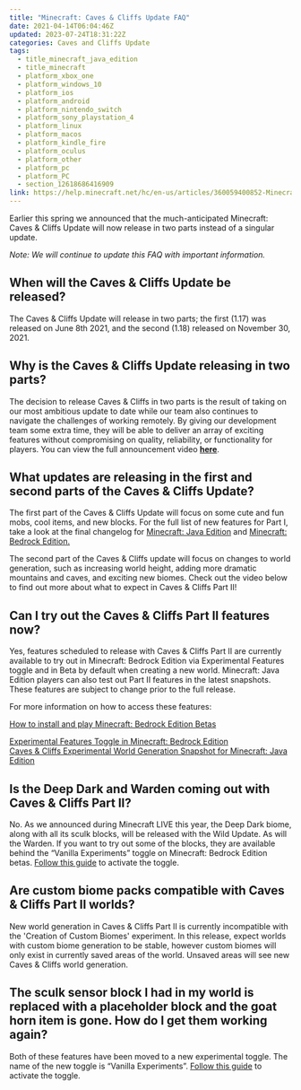 ```yaml
---
title: "Minecraft: Caves & Cliffs Update FAQ"
date: 2021-04-14T06:04:46Z
updated: 2023-07-24T18:31:22Z
categories: Caves and Cliffs Update
tags:
  - title_minecraft_java_edition
  - title_minecraft
  - platform_xbox_one
  - platform_windows_10
  - platform_ios
  - platform_android
  - platform_nintendo_switch
  - platform_sony_playstation_4
  - platform_linux
  - platform_macos
  - platform_kindle_fire
  - platform_oculus
  - platform_other
  - platform_pc
  - platform_PC
  - section_12618686416909
link: https://help.minecraft.net/hc/en-us/articles/360059400852-Minecraft-Caves-Cliffs-Update-FAQ
---
```


Earlier this spring we announced that the much-anticipated Minecraft: Caves & Cliffs Update will now release in two parts instead of a singular update. 

*Note: We will continue to update this FAQ with important information.*

## When will the Caves & Cliffs Update be released? 

The Caves & Cliffs Update will release in two parts; the first (1.17) was released on June 8th 2021, and the second (1.18) released on November 30, 2021.

## Why is the Caves & Cliffs Update releasing in two parts? 

The decision to release Caves & Cliffs in two parts is the result of taking on our most ambitious update to date while our team also continues to navigate the challenges of working remotely. By giving our development team some extra time, they will be able to deliver an array of exciting features without compromising on quality, reliability, or functionality for players. You can view the full announcement video [**here**](https://youtu.be/6YgKUZnUyak). 

## What updates are releasing in the first and second parts of the Caves & Cliffs Update? 

The first part of the Caves & Cliffs Update will focus on some cute and fun mobs, cool items, and new blocks. For the full list of new features for Part I, take a look at the final changelog for [Minecraft: Java Edition](https://www.minecraft.net/en-us/article/caves---cliffs--part-i-out-today-java) and [Minecraft: Bedrock Edition.](https://www.minecraft.net/en-us/article/caves---cliffs--part-i-out-today-bedrock)

The second part of the Caves & Cliffs update will focus on changes to world generation, such as increasing world height, adding more dramatic mountains and caves, and exciting new biomes. Check out the video below to find out more about what to expect in Caves & Cliffs Part II!

## Can I try out the Caves & Cliffs Part II features now?

Yes, features scheduled to release with Caves & Cliffs Part II are currently available to try out in Minecraft: Bedrock Edition via Experimental Features toggle and in Beta by default when creating a new world. Minecraft: Java Edition players can also test out Part II features in the latest snapshots. These features are subject to change prior to the full release.

For more information on how to access these features:

[How to install and play Minecraft: Bedrock Edition Betas](../Minecraft-Bedrock-Edition-Technical/How-Do-I-Join-and-Leave-Minecraft-Preview.md)

[Experimental Features Toggle in Minecraft: Bedrock Edition](../../feedback/Beta-and-Preview-Information-and-Changelogs/Experimental-Features-Toggle-in-Minecraft-Bedrock-Edition.md)  
[Caves & Cliffs Experimental World Generation Snapshot for Minecraft: Java Edition](https://www.minecraft.net/article/new-world-generation-java-available-testing)

## Is the Deep Dark and Warden coming out with Caves & Cliffs Part II?

No. As we announced during Minecraft LIVE this year, the Deep Dark biome, along with all its sculk blocks, will be released with the Wild Update. As will the Warden. If you want to try out some of the blocks, they are available behind the “Vanilla Experiments” toggle on Minecraft: Bedrock Edition betas. [Follow this guide](../../feedback/Beta-and-Preview-Information-and-Changelogs/Experimental-Features-Toggle-in-Minecraft-Bedrock-Edition.md) to activate the toggle.

## Are custom biome packs compatible with Caves & Cliffs Part II worlds?

New world generation in Caves & Cliffs Part II is currently incompatible with the 'Creation of Custom Biomes' experiment. In this release, expect worlds with custom biome generation to be stable, however custom biomes will only exist in currently saved areas of the world. Unsaved areas will see new Caves & Cliffs world generation.

## The sculk sensor block I had in my world is replaced with a placeholder block and the goat horn item is gone. How do I get them working again?

Both of these features have been moved to a new experimental toggle. The name of the new toggle is “Vanilla Experiments”. [Follow this guide](../../feedback/Beta-and-Preview-Information-and-Changelogs/Experimental-Features-Toggle-in-Minecraft-Bedrock-Edition.md) to activate the toggle.
